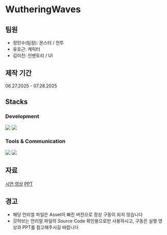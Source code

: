 # WutheringWaves

## 팀원
+ 정민수(팀장): 몬스터 / 전투
+ 유호근: 캐릭터
+ 김미진: 인벤토리 / UI


## 제작 기간
06.27.2025 - 07.28.2025


## Stacks
### Development
<div>
<img src="https://img.shields.io/badge/C++23-512BD4?style=flat-square&logo=c++&logoColor=white"/>
<img src="https://img.shields.io/badge/Unreal-000000?style=flat-square&logo=unreal&logoColor=white"/>
</div>

### Tools & Communication
<div>
<img src="https://img.shields.io/badge/Notion-000000?style=flat-square&logo=notion&logoColor=white"/>
<img src="https://img.shields.io/badge/Discord-5865F2?style=flat-square&logo=discord&logoColor=white"/>
</div>


## 자료
[시연 영상](https://youtu.be/GQf60pUdguM)
[PPT](https://drive.google.com/drive/u/1/folders/1p8f3Gw2QjDXYvcOyayPNip29ujOdBgfg)


## 경고
+ 해당 언리얼 파일은 Asset이 빠진 버전으로 정상 구동이 되지 않습니다
+ 깃허브는 언리얼 파일의 Source Code 확인용으로만 사용하시고, 구동은 실행 영상과 PPT를 참고해주시길 바랍니다
